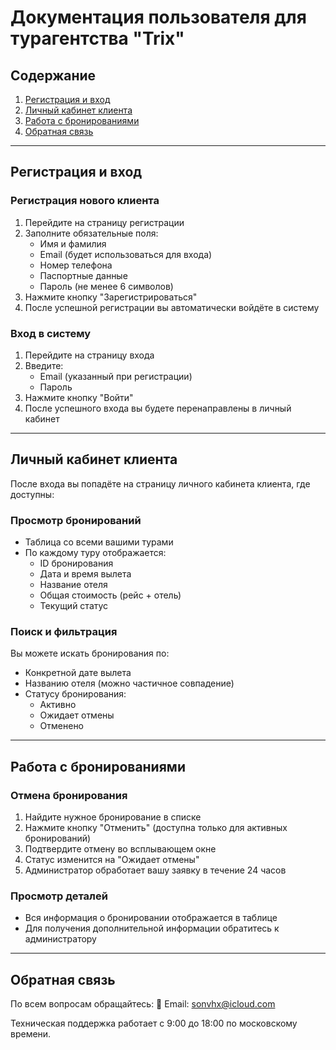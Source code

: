 # Документация пользователя для турагентства "Trix"

## Содержание
1. [Регистрация и вход](#регистрация-и-вход)
2. [Личный кабинет клиента](#личный-кабинет-клиента)
3. [Работа с бронированиями](#работа-с-бронированиями)
4. [Обратная связь](#обратная-связь)

---

## Регистрация и вход

### Регистрация нового клиента
1. Перейдите на страницу регистрации 
2. Заполните обязательные поля:
   - Имя и фамилия
   - Email (будет использоваться для входа)
   - Номер телефона
   - Паспортные данные
   - Пароль (не менее 6 символов)
3. Нажмите кнопку "Зарегистрироваться"
4. После успешной регистрации вы автоматически войдёте в систему

### Вход в систему
1. Перейдите на страницу входа 
2. Введите:
   - Email (указанный при регистрации)
   - Пароль
3. Нажмите кнопку "Войти"
4. После успешного входа вы будете перенаправлены в личный кабинет

---

## Личный кабинет клиента

После входа вы попадёте на страницу личного кабинета клиента, где доступны:

### Просмотр бронирований
- Таблица со всеми вашими турами
- По каждому туру отображается:
  - ID бронирования
  - Дата и время вылета
  - Название отеля
  - Общая стоимость (рейс + отель)
  - Текущий статус

### Поиск и фильтрация
Вы можете искать бронирования по:
- Конкретной дате вылета
- Названию отеля (можно частичное совпадение)
- Статусу бронирования:
  - Активно
  - Ожидает отмены
  - Отменено

---

## Работа с бронированиями

### Отмена бронирования
1. Найдите нужное бронирование в списке
2. Нажмите кнопку "Отменить" (доступна только для активных бронирований)
3. Подтвердите отмену во всплывающем окне
4. Статус изменится на "Ожидает отмены"
5. Администратор обработает вашу заявку в течение 24 часов

### Просмотр деталей
- Вся информация о бронировании отображается в таблице
- Для получения дополнительной информации обратитесь к администратору

---

## Обратная связь

По всем вопросам обращайтесь:
📧 Email: sonvhx@icloud.com  

Техническая поддержка работает с 9:00 до 18:00 по московскому времени.

